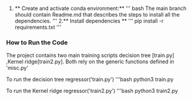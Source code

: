 ###
1. ** Create and activate conda environment:**
''' bash
The main branch should contain Readme.md that describes the steps to install all the dependencies.
'''
2.** Install dependencies **
''' pip install -r requirements.txt
'''
### How to Run the Code

The project contains two main training scripts decision tree [train.py] ,Kernel ridge[train2.py]. Both rely on the generic functions defined in 'misc.py'

To run the decision tree regressor('train.py')
'''bash
python3 train.py
 
To run the Kernel ridge regressor('train2.py')
'''bash
python3 train2.py
